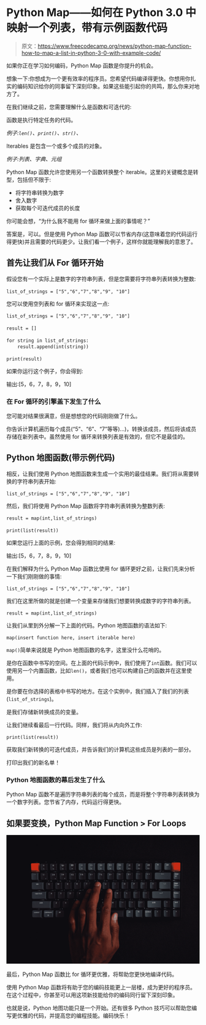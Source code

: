 # Python Map——如何在 Python 3.0 中映射一个列表，带有示例函数代码

> 原文：<https://www.freecodecamp.org/news/python-map-function-how-to-map-a-list-in-python-3-0-with-example-code/>

如果你正在学习如何编码，Python Map 函数是你提升的机会。

想象一下:你想成为一个更有效率的程序员。您希望代码编译得更快。你想用你扎实的编码知识给你的同事留下深刻印象。如果这些能引起你的共鸣，那么你来对地方了。

在我们继续之前，您需要理解什么是函数和可迭代的:

函数是执行特定任务的代码。

*例子:`len()`、`print()`、`str()`、*

Iterables 是包含一个或多个成员的对象。

*例子:列表、字典、元组*

Python Map 函数允许您使用另一个函数转换整个 iterable。这里的关键概念是转型，包括但不限于:

*   将字符串转换为数字
*   舍入数字
*   获取每个可迭代成员的长度

你可能会想，“为什么我不能用 for 循环来做上面的事情呢？”

答案是，可以。但是使用 Python Map 函数可以节省内存(这意味着您的代码运行得更快)并且需要的代码更少。让我们看一个例子，这样你就能理解我的意思了。

## 首先让我们从 For 循环开始

假设您有一个实际上是数字的字符串列表，但是您需要将字符串列表转换为整数:

`list_of_strings = ["5","6","7","8","9", "10"]`

您可以使用空列表和 for 循环来实现这一点:

```
list_of_strings = ["5","6","7","8","9", "10"]

result = []

for string in list_of_strings:
    result.append(int(string))

print(result)
```

如果你运行这个例子，你会得到:

输出:[5，6，7，8，9，10]

### 在 For 循环的引擎盖下发生了什么

您可能对结果很满意，但是想想您的代码刚刚做了什么。

你告诉计算机遍历每个成员(“5”、“6”、“7”等等)...)，转换该成员，然后将该成员存储在新列表中。虽然使用 for 循环来转换列表是有效的，但它不是最佳的。

## Python 地图函数(带示例代码)

相反，让我们使用 Python 地图函数来生成一个实用的最佳结果。我们将从需要转换的字符串列表开始:

```
list_of_strings = ["5","6","7","8","9", "10"] 
```

然后，我们将使用 Python Map 函数将字符串列表转换为整数列表:

```
result = map(int,list_of_strings)

print(list(result))
```

如果您运行上面的示例，您会得到相同的结果:

输出:[5，6，7，8，9，10]

在我们解释为什么 Python Map 函数比使用 for 循环更好之前，让我们先来分析一下我们刚刚做的事情:

```
list_of_strings = ["5","6","7","8","9", "10"] 
```

我们在这里所做的就是创建一个变量来存储我们想要转换成数字的字符串列表。

```
result = map(int,list_of_strings) 
```

让我们从里到外分解一下上面的代码。Python 地图函数的语法如下:

```
map(insert function here, insert iterable here)
```

`map()`简单来说就是 Python 地图函数的名字，这里没什么花哨的。

是你在函数中书写的空间。在上面的代码示例中，我们使用了`int`函数。我们可以使用另一个内置函数，比如`len()`，或者我们也可以构建自己的函数并在这里使用。

是你要在你选择的表格中书写的地方。在这个实例中，我们插入了我们的列表(`list_of_strings`)。

是我们存储新转换成员的变量。

让我们继续看最后一行代码。同样，我们将从内向外工作:

```
print(list(result))
```

获取我们新转换的可迭代成员，并告诉我们的计算机这些成员是列表的一部分。

打印出我们的新名单！

### Python 地图函数的幕后发生了什么

Python Map 函数不是遍历字符串列表的每个成员，而是将整个字符串列表转换为一个数字列表。您节省了内存，代码运行得更快。

## 如果要变换，Python Map Function > For Loops

![nubelson-fernandes-Y376h7VN27c-unsplash](img/f3f124e6e126990cc217fda022a4e70f.png)

最后，Python Map 函数比 for 循环更优雅，将帮助您更快地编译代码。

使用 Python Map 函数将有助于您的编码技能更上一层楼，成为更好的程序员。在这个过程中，你甚至可以用这项新技能给你的编码同行留下深刻印象。

也就是说，Python 地图功能只是一个开始。还有很多 Python 技巧可以帮助您编写更优雅的代码，并提高您的编程技能。编码快乐！